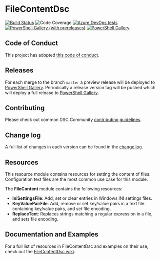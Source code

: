 # FileContentDsc

[![Build Status](https://dev.azure.com/dsccommunity/FileContentDsc/_apis/build/status/dsccommunity.FileContentDsc?branchName=master)](https://dev.azure.com/dsccommunity/FileContentDsc/_build/latest?definitionId=31&branchName=master)
![Code Coverage](https://img.shields.io/azure-devops/coverage/dsccommunity/FileContentDsc/31/master)
[![Azure DevOps tests](https://img.shields.io/azure-devops/tests/dsccommunity/FileContentDsc/31/master)](https://dsccommunity.visualstudio.com/FileContentDsc/_test/analytics?definitionId=31&contextType=build)
[![PowerShell Gallery (with prereleases)](https://img.shields.io/powershellgallery/vpre/FileContentDsc?label=FileContentDsc%20Preview)](https://www.powershellgallery.com/packages/FileContentDsc/)
[![PowerShell Gallery](https://img.shields.io/powershellgallery/v/FileContentDsc?label=FileContentDsc)](https://www.powershellgallery.com/packages/FileContentDsc/)

## Code of Conduct

This project has adopted [this code of conduct](CODE_OF_CONDUCT.md).

## Releases

For each merge to the branch `master` a preview release will be
deployed to [PowerShell Gallery](https://www.powershellgallery.com/).
Periodically a release version tag will be pushed which will deploy a
full release to [PowerShell Gallery](https://www.powershellgallery.com/).

## Contributing

Please check out common DSC Community [contributing guidelines](https://dsccommunity.org/guidelines/contributing).

## Change log

A full list of changes in each version can be found in the [change log](CHANGELOG.md).

## Resources

This resource module contains resources for setting the content of files.
Configuration text files are the most common use case for this module.

The **FileContent** module contains the following resources:

- **IniSettingsFile**: Add, set or clear entries in Windows INI settings files.
- **KeyValuePairFile**: Add, remove or set key/value pairs in a text file containing
  key/value pairs, and set file encoding.
- **ReplaceText**: Replaces strings matching a regular expression in a file,
  and sets file encoding.

## Documentation and Examples

For a full list of resources in FileContentDsc and examples on their use, check out
the [FileContentDsc wiki](https://github.com/dsccommunity/FileContentDsc/wiki).
